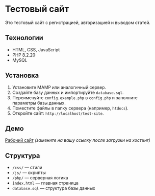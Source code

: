 # Тестовый сайт
Это тестовый сайт с регистрацией, авторизацией и выводом статей.

## Технологии
- HTML, CSS, JavaScript
- PHP 8.2.20
- MySQL

## Установка
1. Установите MAMP или аналогичный сервер.
2. Создайте базу данных и импортируйте `database.sql`.
3. Переименуйте `config.example.php` в `config.php` и заполните параметры базы данных.
4. Поместите файлы в папку сервера (например, `htdocs`).
5. Откройте сайт: `http://localhost/test-site`.

## Демо
[Рабочий сайт](https://yourdomain.com/test-site) *(замените на вашу ссылку после загрузки на хостинг)*

## Структура
- `/css/` — стили
- `/js/` — скрипты
- `/php/` — серверная логика
- `index.html` — главная страница
- `database.sql` — структура базы данных